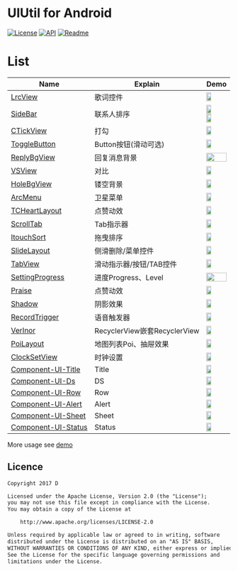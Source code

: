 # UIUtil for Android

[![License](https://img.shields.io/badge/license-Apache%202-green.svg)](https://www.apache.org/licenses/LICENSE-2.0)
[![API](https://img.shields.io/badge/API-9%2B-green.svg?style=flat)](https://android-arsenal.com/api?level=9)
[![Readme](https://img.shields.io/badge/README-%E4%B8%AD%E6%96%87-brightgreen.svg)](https://github.com/Dsiner/UIUtil/blob/master/README-zh.md)

List
======================
Name | Explain | Demo
--- | --- | ---
[LrcView](lib_view/src/main/java/com/d/lib/ui/view/lrc/LrcView.java) | 歌词控件 |  <img src="https://github.com/Dsiner/Resouce/blob/master/lib/UIUtil/lrc/lrc.gif" width="49%">
[SideBar](lib_view/src/main/java/com/d/lib/ui/view/sort/SideBar.java) | 联系人排序 |  <img src="https://github.com/Dsiner/Resouce/blob/master/lib/UIUtil/sort/sort.gif" width="49%"> <img src="https://github.com/Dsiner/Resouce/blob/master/lib/UIUtil/sort/sort-center.png" width="49%">
[CTickView](lib_view/src/main/java/com/d/lib/ui/view/tick/CTickView.java) | 打勾 |  <img src="https://github.com/Dsiner/Resouce/blob/master/lib/UIUtil/tick/tick.gif" width="49%">
[ToggleButton](lib_view/src/main/java/com/d/lib/ui/view/togglebutton/ToggleButton.java) | Button按钮(滑动可选) |  <img src="https://github.com/Dsiner/Resouce/blob/master/lib/UIUtil/togglebutton/togglebutton.gif" width="49%">
[ReplyBgView](lib_view/src/main/java/com/d/lib/ui/view/replybg/ReplyBgView.java) | 回复消息背景 |  <img src="https://github.com/Dsiner/Resouce/blob/master/lib/UIUtil/replybg/replybg.png" width="100%">
[VSView](lib_view/src/main/java/com/d/lib/ui/view/vs/VSView.java) | 对比 |  <img src="https://github.com/Dsiner/Resouce/blob/master/lib/UIUtil/vs/vs.gif" width="49%">
[HoleBgView](lib_view/src/main/java/com/d/lib/ui/view/stroke/HoleBgView.java) | 镂空背景 |  <img src="https://github.com/Dsiner/Resouce/blob/master/lib/UIUtil/stroke/stroke.png" width="49%">
[ArcMenu](lib_view/src/main/java/com/d/lib/ui/view/arcmenu/ArcMenu.java) | 卫星菜单 |  <img src="https://github.com/Dsiner/Resouce/blob/master/lib/UIUtil/arcmenu/arcmenu.gif" width="49%">
[TCHeartLayout](lib_layout/src/main/java/com/d/lib/ui/layout/heartlayout/TCHeartLayout.java) | 点赞动效 |  <img src="https://github.com/Dsiner/Resouce/blob/master/lib/UIUtil/heartlayout/heartlayout.gif" width="49%">
[ScrollTab](lib_view/src/main/java/com/d/lib/ui/view/tab/ScrollTab.java) | Tab指示器 |  <img src="https://github.com/Dsiner/Resouce/blob/master/lib/UIUtil/tab/tab.gif" width="49%">
[ItouchSort](https://github.com/Dsiner/Xrv) | 拖曳排序 |  <img src="https://github.com/Dsiner/Resouce/blob/master/lib/Xrv/xrv_drag.gif" width="49%">
[SlideLayout](https://github.com/Dsiner/SlideLayout) | 侧滑删除/菜单控件 |  <img src="https://github.com/Dsiner/Resouce/blob/master/lib/SlideLayout/slidelayout.gif" width="49%">
[TabView](https://github.com/Dsiner/TabView) | 滑动指示器/按钮/TAB控件 |  <img src="https://github.com/Dsiner/Resouce/blob/master/lib/TabView/tabview.gif" width="49%">
[SettingProgress](lib_view/src/main/java/com/d/lib/ui/view/settingprogress/SettingProgressView.java) | 进度Progress、Level |  <img src="https://github.com/Dsiner/Resouce/blob/master/lib/UIUtil/settingprogress/settingprogress.gif" width="100%">
[Praise](lib_layout/src/main/java/com/d/lib/ui/layout/praise/PraiseLayout.java) | 点赞动效 |  <img src="https://github.com/Dsiner/Resouce/blob/master/lib/UIUtil/praise/praise.gif" width="49%">
[Shadow](lib_layout/src/main/java/com/d/lib/ui/layout/shadow/ShadowLayout.java) | 阴影效果 |  <img src="https://github.com/Dsiner/Resouce/blob/master/lib/UIUtil/shadow/shadow.png" width="49%">
[RecordTrigger](lib/src/main/java/com/d/lib/ui/view/recordtrigger/RecordTriggerView.java) | 语音触发器 |  <img src="https://github.com/Dsiner/Resouce/blob/master/lib/UIUtil/recordtrigger/recordtrigger.gif" width="49%">
[VerInor](app/src/main/java/com/d/uiutil/verinor/VerInorActivity.java) | RecyclerView嵌套RecyclerView |  <img src="https://github.com/Dsiner/Resouce/blob/master/lib/UIUtil/verinor/verinor.gif" width="49%">
[PoiLayout](lib_layout/src/main/java/com/d/lib/ui/layout/poi/PoiLayout.java) | 地图列表Poi、抽屉效果 |  <img src="https://github.com/Dsiner/Resouce/blob/master/lib/UIUtil/poi/poi.gif" width="49%">
[ClockSetView](lib_view/src/main/java/com/d/lib/ui/view/clock/ClockSetView.java) | 时钟设置 |  <img src="https://github.com/Dsiner/Resouce/blob/master/lib/UIUtil/clock/clockset.gif" width="49%">
[Component-UI-Title](https://github.com/Dsiner/Common) | Title |  <img src="https://github.com/Dsiner/Resouce/blob/master/lib/Common/component-ui-title.png" width="49%">
[Component-UI-Ds](https://github.com/Dsiner/Common) | DS |  <img src="https://github.com/Dsiner/Resouce/blob/master/lib/Common/component-ui-ds.gif" width="49%">
[Component-UI-Row](https://github.com/Dsiner/Common) | Row |  <img src="https://github.com/Dsiner/Resouce/blob/master/lib/Common/component-ui-row.png" width="49%">
[Component-UI-Alert](https://github.com/Dsiner/Common) | Alert |  <img src="https://github.com/Dsiner/Resouce/blob/master/lib/Common/component-ui-alert.gif" width="49%">
[Component-UI-Sheet](https://github.com/Dsiner/Common) | Sheet |  <img src="https://github.com/Dsiner/Resouce/blob/master/lib/Common/component-ui-sheet.gif" width="49%">
[Component-UI-Status](https://github.com/Dsiner/Common) | Status |  <img src="https://github.com/Dsiner/Resouce/blob/master/lib/Common/component-ui-status.png" width="49%">

More usage see [demo](app/src/main/java/com/d/uiutil/MainActivity.java)

## Licence

```txt
Copyright 2017 D

Licensed under the Apache License, Version 2.0 (the "License");
you may not use this file except in compliance with the License.
You may obtain a copy of the License at

    http://www.apache.org/licenses/LICENSE-2.0

Unless required by applicable law or agreed to in writing, software
distributed under the License is distributed on an "AS IS" BASIS,
WITHOUT WARRANTIES OR CONDITIONS OF ANY KIND, either express or implied.
See the License for the specific language governing permissions and
limitations under the License.
```
